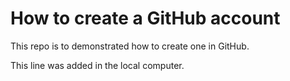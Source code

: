 # How to create a GitHub account

This repo is to demonstrated how to create one in GitHub.

This line was added in the local computer.